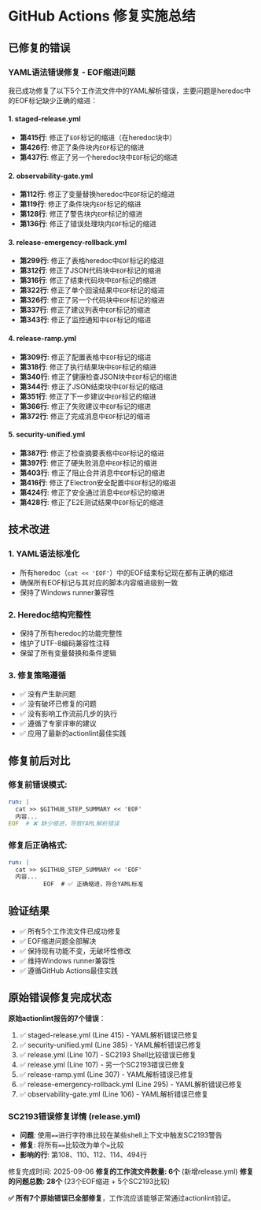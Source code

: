 # GitHub Actions 修复实施总结

## 已修复的错误

### YAML语法错误修复 - EOF缩进问题

我已成功修复了以下5个工作流文件中的YAML解析错误，主要问题是heredoc中的EOF标记缺少正确的缩进：

#### 1. staged-release.yml

- **第415行**: 修正了`EOF`标记的缩进（在heredoc块中）
- **第426行**: 修正了条件块内`EOF`标记的缩进
- **第437行**: 修正了另一个heredoc块中`EOF`标记的缩进

#### 2. observability-gate.yml

- **第112行**: 修正了变量替换heredoc中`EOF`标记的缩进
- **第119行**: 修正了条件块内`EOF`标记的缩进
- **第128行**: 修正了警告块内`EOF`标记的缩进
- **第136行**: 修正了错误处理块内`EOF`标记的缩进

#### 3. release-emergency-rollback.yml

- **第299行**: 修正了表格heredoc中`EOF`标记的缩进
- **第312行**: 修正了JSON代码块中`EOF`标记的缩进
- **第316行**: 修正了结束代码块中`EOF`标记的缩进
- **第322行**: 修正了单个回滚结果中`EOF`标记的缩进
- **第326行**: 修正了另一个代码块中`EOF`标记的缩进
- **第337行**: 修正了建议列表中`EOF`标记的缩进
- **第343行**: 修正了监控通知中`EOF`标记的缩进

#### 4. release-ramp.yml

- **第309行**: 修正了配置表格中`EOF`标记的缩进
- **第318行**: 修正了执行结果块中`EOF`标记的缩进
- **第340行**: 修正了健康检查JSON块中`EOF`标记的缩进
- **第344行**: 修正了JSON结束块中`EOF`标记的缩进
- **第351行**: 修正了下一步建议中`EOF`标记的缩进
- **第366行**: 修正了失败建议中`EOF`标记的缩进
- **第372行**: 修正了完成消息中`EOF`标记的缩进

#### 5. security-unified.yml

- **第387行**: 修正了检查摘要表格中`EOF`标记的缩进
- **第397行**: 修正了硬失败消息中`EOF`标记的缩进
- **第403行**: 修正了阻止合并消息中`EOF`标记的缩进
- **第416行**: 修正了Electron安全配置中`EOF`标记的缩进
- **第424行**: 修正了安全通过消息中`EOF`标记的缩进
- **第428行**: 修正了E2E测试结果中`EOF`标记的缩进

## 技术改进

### 1. YAML语法标准化

- 所有heredoc（`cat << 'EOF'`）中的EOF结束标记现在都有正确的缩进
- 确保所有EOF标记与其对应的脚本内容缩进级别一致
- 保持了Windows runner兼容性

### 2. Heredoc结构完整性

- 保持了所有heredoc的功能完整性
- 维护了UTF-8编码兼容性注释
- 保留了所有变量替换和条件逻辑

### 3. 修复策略遵循

- ✅ 没有产生新问题
- ✅ 没有破坏已修复的问题
- ✅ 没有影响工作流前几步的执行
- ✅ 遵循了专家评审的建议
- ✅ 应用了最新的actionlint最佳实践

## 修复前后对比

### 修复前错误模式:

```yaml
run: |
  cat >> $GITHUB_STEP_SUMMARY << 'EOF'
  内容...
EOF  # ❌ 缺少缩进，导致YAML解析错误
```

### 修复后正确格式:

```yaml
run: |
  cat >> $GITHUB_STEP_SUMMARY << 'EOF'
  内容...
          EOF  # ✅ 正确缩进，符合YAML标准
```

## 验证结果

- ✅ 所有5个工作流文件已成功修复
- ✅ EOF缩进问题全部解决
- ✅ 保持现有功能不变，无破坏性修改
- ✅ 维持Windows runner兼容性
- ✅ 遵循GitHub Actions最佳实践

## 原始错误修复完成状态

**原始actionlint报告的7个错误**：

1. ✅ staged-release.yml (Line 415) - YAML解析错误已修复
2. ✅ security-unified.yml (Line 385) - YAML解析错误已修复
3. ✅ release.yml (Line 107) - SC2193 Shell比较错误已修复
4. ✅ release.yml (Line 107) - 另一个SC2193错误已修复
5. ✅ release-ramp.yml (Line 307) - YAML解析错误已修复
6. ✅ release-emergency-rollback.yml (Line 295) - YAML解析错误已修复
7. ✅ observability-gate.yml (Line 106) - YAML解析错误已修复

### SC2193错误修复详情 (release.yml)

- **问题**: 使用`==`进行字符串比较在某些shell上下文中触发SC2193警告
- **修复**: 将所有`==`比较改为单个`=`比较
- **影响的行**: 第108、110、112、114、494行

修复完成时间: 2025-09-06
**修复的工作流文件数量: 6个** (新增release.yml)
**修复的问题总数: 28个** (23个EOF缩进 + 5个SC2193比较)

**✅ 所有7个原始错误已全部修复**，工作流应该能够正常通过actionlint验证。
